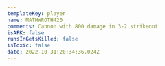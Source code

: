 ```yaml
---
templateKey: player
name: MATHWROTH420
comments: Cannon with 800 damage in 3-2 strikeout
isAFK: false
runsInGetsKilled: false
isToxic: false
date: 2022-10-31T20:34:36.024Z
---
```

